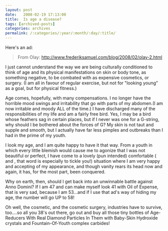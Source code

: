 ```yaml
---
layout: post
date:	2008-02-19 17:13:00
title:  Is age a disease?
tags: [archived-posts]
categories: archives
permalink: /:categories/:year/:month/:day/:title/
---
```

Here's an ad:


> From Olay: http://www.frederiksamuel.com/blog/2008/02/olay-2.html


I just cannot understand the way we are being culturally conditioned to think of age and its physical manifestations on skin or body tone, as something negative, to be combated with as expensive cosmetics, or surgery. (I am all in favour of regular exercise, but not for "looking young" as a goal, but for physical fitness.)

 

Age comes, hopefully, with many compensations. I no longer have the horrible mood swings and irritability that go with parts of my abdomen.(I am now irritable and moody ALL of the time.) I have discharged many of the responsibilities of my life and am a fairly free bird. Yes, I may be a bird whose  feathers sag in certain places, but if  I never was one for a G-string, why should I be bothered about the forces of G?  My skin is not taut and supple and smooth, but I actually have far less pimples and outbreaks than I had in the prime of my youth. 

I look my age, and I am quite happy to have it that way. From a youth in which every little blemish would cause me to agonize that I was not beautiful or perfect, I have come to a lovely (pun intended) comfortable (<LJ user="madrasi_in_mo"> and <LJ user="mriga">, that word is especially to tickle you!) situation where I am very happy and accepting of my appearance, and though vanity rears its head now and again, it has, for the most part, been conquered. 

Why on earth, then, should I get back into an unwinnable battle against Anno Domini? If I am 47 and can make myself look 41 with Oil of Expense, that is very sad, because I am 53...and if I use that ad's way of hiding my age, the number will go UP to 58!


Oh well, the cosmetic, and the cosmetic surgery, industries have to survive, too....so all you 38's out there, go out and buy all those tiny bottles of Age-Reducers With Real Diamond Particles In Them with Baby-Skin Hydroxide crystals and Fountain-Of-Youth complex carbides!
